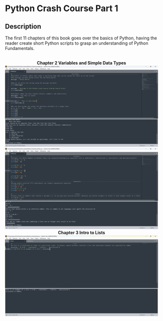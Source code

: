 <h1>Python Crash Course Part 1</h1>

<h2>Description</h2>
The first 11 chapters of this book goes over the basics of Python, having the reader create short Python scripts to grasp an understanding of Python Fundamentals.<br />
<br />
<p align="center">
 <b>Chapter 2 Variables and Simple Data Types</b><br />
 <img src="../img/variables.png"/>
 <img src="../img/numbers.png"/>
 <b>Chapter 3 Intro to Lists</b> <br />
 <img src="../img/lists.png"/>

<!--
 ```diff
- text in red
+ text in green
! text in orange
# text in gray
@@ text in purple (and bold)@@
```
--!>
